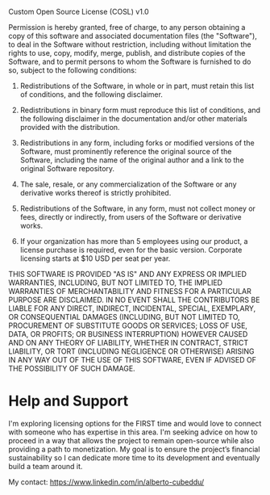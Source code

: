 Custom Open Source License (COSL) v1.0

Permission is hereby granted, free of charge, to any person obtaining a copy of this software and associated documentation files (the "Software"), to deal in the Software without restriction, including without limitation the rights to use, copy, modify, merge, publish, and distribute copies of the Software, and to permit persons to whom the Software is furnished to do so, subject to the following conditions:

1. Redistributions of the Software, in whole or in part, must retain this list of conditions, and the following disclaimer.

2. Redistributions in binary form must reproduce this list of conditions, and the following disclaimer in the documentation and/or other materials provided with the distribution.

3. Redistributions in any form, including forks or modified versions of the Software, must prominently reference the original source of the Software, including the name of the original author and a link to the original Software repository.

4. The sale, resale, or any commercialization of the Software or any derivative works thereof is strictly prohibited.

5. Redistributions of the Software, in any form, must not collect money or fees, directly or indirectly, from users of the Software or derivative works.

6. If your organization has more than 5 employees using our product, a license purchase is required, even for the basic version. Corporate licensing starts at $10 USD per seat per year.

THIS SOFTWARE IS PROVIDED "AS IS" AND ANY EXPRESS OR IMPLIED WARRANTIES, INCLUDING, BUT NOT LIMITED TO, THE IMPLIED WARRANTIES OF MERCHANTABILITY AND FITNESS FOR A PARTICULAR PURPOSE ARE DISCLAIMED. IN NO EVENT SHALL THE CONTRIBUTORS BE LIABLE FOR ANY DIRECT, INDIRECT, INCIDENTAL, SPECIAL, EXEMPLARY, OR CONSEQUENTIAL DAMAGES (INCLUDING, BUT NOT LIMITED TO, PROCUREMENT OF SUBSTITUTE GOODS OR SERVICES; LOSS OF USE, DATA, OR PROFITS; OR BUSINESS INTERRUPTION) HOWEVER CAUSED AND ON ANY THEORY OF LIABILITY, WHETHER IN CONTRACT, STRICT LIABILITY, OR TORT (INCLUDING NEGLIGENCE OR OTHERWISE) ARISING IN ANY WAY OUT OF THE USE OF THIS SOFTWARE, EVEN IF ADVISED OF THE POSSIBILITY OF SUCH DAMAGE.


# Help and Support
I'm exploring licensing options for the FIRST time and would love to connect with someone who has expertise in this area. I'm seeking advice on how to proceed in a way that allows the project to remain open-source while also providing a path to monetization. My goal is to ensure the project’s financial sustainability so I can dedicate more time to its development and eventually build a team around it.

My contact: https://www.linkedin.com/in/alberto-cubeddu/
